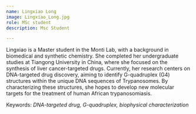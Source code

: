 ```yaml
---
name: Lingxiao Long
image: Lingxiao_Long.jpg
role: MSc student
description: Msc Student

---
```


Lingxiao is a Master student in the Monti Lab, with a background in biomedical and synthetic chemistry. She completed her undergraduate studies at Tiangong University in China, where she focused on the synthesis of liver cancer-targeted drugs. Currently, her research centers on DNA-targeted drug discovery, aiming to identify G-quadruplex (G4) structures within the unique DNA sequences of Trypanosomes. By characterizing these structures, she hopes to develop new molecular targets for the treatment of human African trypanosomiasis.

Keywords: *DNA-targeted drug, G-quadruplex, biophysical characterization*
